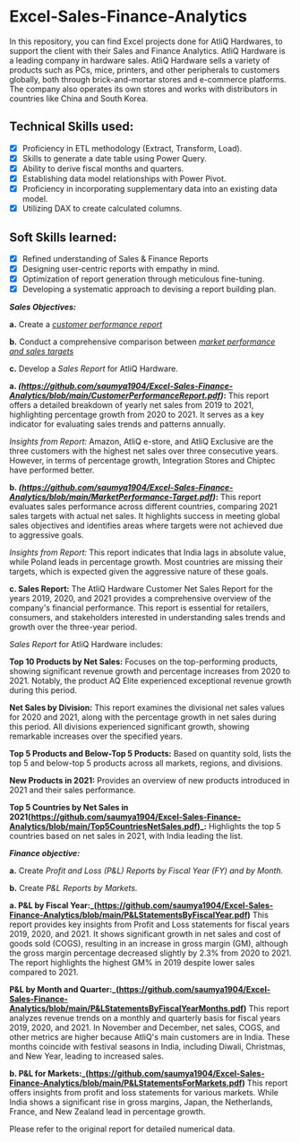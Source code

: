 # Excel-Sales-Finance-Analytics
In this repository, you can find Excel projects done for AtliQ Hardwares, to support the client with their Sales and Finance Analytics. AtliQ Hardware is a leading company in hardware sales. AtliQ Hardware sells a variety of products such as PCs, mice, printers, and other peripherals to customers globally, both through brick-and-mortar stores and e-commerce platforms. The company also operates its own stores and works with distributors in countries like China and South Korea.

## Technical Skills used:
- [x]	Proficiency in ETL methodology (Extract, Transform, Load).
- [x]	Skills to generate a date table using Power Query.
- [x]	Ability to derive fiscal months and quarters.
- [x]	Establishing data model relationships with Power Pivot.
- [x]	Proficiency in incorporating supplementary data into an existing data model.
- [x]	Utilizing DAX to create calculated columns.

## Soft Skills learned:
- [x]	Refined understanding of Sales & Finance Reports
- [x]	Designing user-centric reports with empathy in mind.
- [x]	Optimization of report generation through meticulous fine-tuning.
- [x]	Developing a systematic approach to devising a report building plan.

***Sales Objectives:***

**a.** Create a _[customer performance report](https://github.com/saumya1904/Excel-Sales-Finance-Analytics/blob/main/CustomerPerformanceReport.pdf)_ 

**b.** Conduct a comprehensive comparison between _[market performance and sales targets](https://github.com/saumya1904/Excel-Sales-Finance-Analytics/blob/main/MarketPerformance-Target.pdf)_

**c.** Develop a *Sales Report* for AtliQ Hardware.

**a. _(https://github.com/saumya1904/Excel-Sales-Finance-Analytics/blob/main/CustomerPerformanceReport.pdf)_:**
This report offers a detailed breakdown of yearly net sales from 2019 to 2021, highlighting percentage growth from 2020 to 2021. It serves as a key indicator for evaluating sales trends and patterns annually.

*Insights from Report:*
Amazon, AtliQ e-store, and AtliQ Exclusive are the three customers with the highest net sales over three consecutive years. However, in terms of percentage growth, Integration Stores and Chiptec have performed better.

**b.  _(https://github.com/saumya1904/Excel-Sales-Finance-Analytics/blob/main/MarketPerformance-Target.pdf)_:**
This report evaluates sales performance across different countries, comparing 2021 sales targets with actual net sales. It highlights success in meeting global sales objectives and identifies areas where targets were not achieved due to aggressive goals.

*Insights from Report:*
This report indicates that India lags in absolute value, while Poland leads in percentage growth. Most countries are missing their targets, which is expected given the aggressive nature of these goals.


**c. Sales Report:**
The AtliQ Hardware Customer Net Sales Report for the years 2019, 2020, and 2021 provides a comprehensive overview of the company's financial performance. This report is essential for retailers, consumers, and stakeholders interested in understanding sales trends and growth over the three-year period.

*Sales Report* for AtliQ Hardware includes:

**Top 10 Products by Net Sales:**
Focuses on the top-performing products, showing significant revenue growth and percentage increases from 2020 to 2021. Notably, the product AQ Elite experienced exceptional revenue growth during this period.

**Net Sales by Division:**
This report examines the divisional net sales values for 2020 and 2021, along with the percentage growth in net sales during this period. All divisions experienced significant growth, showing remarkable increases over the specified years.

**Top 5 Products and Below-Top 5 Products:**
Based on quantity sold, lists the top 5 and below-top 5 products across all markets, regions, and divisions.

**New Products in 2021:** 
Provides an overview of new products introduced in 2021 and their sales performance.

**Top 5 Countries by Net Sales in 2021(https://github.com/saumya1904/Excel-Sales-Finance-Analytics/blob/main/Top5CountriesNetSales.pdf)_:**
Highlights the top 5 countries based on net sales in 2021, with India leading the list.




***Finance objective:***

**a.**	Create *Profit and Loss (P&L) Reports by Fiscal Year (FY) and by Month.*

**b.**	Create *P&L Reports by Markets.*

**a. P&L by Fiscal Year:_(https://github.com/saumya1904/Excel-Sales-Finance-Analytics/blob/main/P&LStatementsByFiscalYear.pdf)**
This report provides key insights from Profit and Loss statements for fiscal years 2019, 2020, and 2021. It shows significant growth in net sales and cost of goods sold (COGS), resulting in an increase in gross margin (GM), although the gross margin percentage decreased slightly by 2.3% from 2020 to 2021. The report highlights the highest GM% in 2019 despite lower sales compared to 2021.

**P&L by Month and Quarter:_(https://github.com/saumya1904/Excel-Sales-Finance-Analytics/blob/main/P&LStatementsByFiscalYearMonths.pdf)**
This report analyzes revenue trends on a monthly and quarterly basis for fiscal years 2019, 2020, and 2021. In November and December, net sales, COGS, and other metrics are higher because AtliQ's main customers are in India. These months coincide with festival seasons in India, including Diwali, Christmas, and New Year, leading to increased sales.

**b. P&L for Markets:_(https://github.com/saumya1904/Excel-Sales-Finance-Analytics/blob/main/P&LStatementsForMarkets.pdf)**
This report offers insights from profit and loss statements for various markets. While India shows a significant rise in gross margins, Japan, the Netherlands, France, and New Zealand lead in percentage growth.

Please refer to the original report for detailed numerical data.

